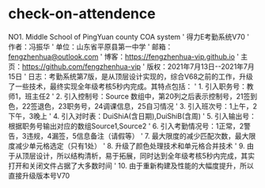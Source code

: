 # check-on-attendence
NO1. Middle School of PingYuan county COA system
' 得力E考勤系统V70
' 作者：冯振华
' 单位：山东省平原县第一中学
' 邮箱：fengzhenhua@outlook.com
' 博客：https://fengzhenhua-vip.github.io
' 主页：https://github.com/fengzhenhua-vip
' 版权：2021年7月13日--2021年7月15日
' 日志：考勤系统第7版，是从顶层设计实现的，综合V68之前的工作，升级了一些技术，最终实现全年级考核5秒内完成。其特点包括：
'       1. 引入职务号：教师1，班主任2
'       2. 引入控制号：Source 数组中，第20列之后表示控制号，21签到色，22签退色，23职务号，24调课信息，25自习情况
'       3. 引入班次号：1上午，2下午，3晚上
'       4. 引入对时表：DuiShiA(含日期),DuiShiB(含周)
'       5. 引入输出号：根据职务号输出对应的数组Source1,Source2
'       6. 引入考勤情况号：1正常，2警告，3违规，4漏签，5信息备注（请假等）
'       7. 最大限度的减少匹配次数，最大限度减少单元格选定（只有1处）
'       8. 升级了颜色处理技术和单元格合并技术
'       9. 由于从顶层设计，所以结构清析，易于拓展，同时达到全年级考核5秒内完成，其实打开和关闭文件占据了大多数时间
'       10. 由于重新构建及性能的大幅度提升，所以直接升级版本号V70
